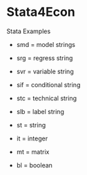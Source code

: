 # Stata4Econ
Stata Examples

- smd = model strings
- srg = regress string
- svr = variable string
- sif = conditional string
- stc = technical string
- slb = label string

- st = string
- it = integer
- mt = matrix
- bl = boolean
